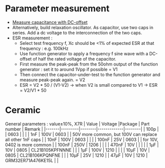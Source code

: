 # Parameter measurement
* [Measure capacitance with DC-offset](https://www.youtube.com/watch?v=Wo7E__AifQg)
 * Alternatively, build relaxation oscillator.  As capacitor, use two caps in series.  Add a dc voltage to the interconnection of the two caps.
* ESR measurement :
    * Select test frequency f, Xc should be <1% of expected ESR at that frequency : e.g. 100kHz
    * Use function generator to apply a frequency f sine wave with a DC-offset of half the rated voltage of the capacitor.
    * First measure the peak-peak from the 50ohm output of the function generator : set it to around 1Vpp if possible  = V1
    * Then connect the capacitor-under-test to the function generator and measure peak-peak again. = V2
    * ESR = V2 * 50 / (V1-V2) -> when V2 is small compared to V1 -> ESR = V2/V1 * 50

# Ceramic
General parameters : value±10%, X7R
| Value | Voltage |Package | Part number | Remark |
|-------|---------|--------|-------------|--------| 
| 100p  |         | 0603   | | |
| 1nF   | 100V    | 0603   | | 50V more common, but 100V can replace all other 1nF caps |
| 10nF  | 100V    | 0603   | | |
| 100nF | 25V     | 0603   |  | for 10V, 0402 is more common |
| 100nF | 250V    | 1206   | | |
| 470nF | 10V     |        | | |
| 1µF   | 10V     | 0805   | CL21B105KPFNNNE | |
| 1µF   | 100V    | 1210   |                 | | 
| 10µF  | 10V     | 0805   | CL21B106KPQNFNE | |
| 10µF  | 25V     | 1210   |
| 47µF  | 10V     | 1210   | GRM32ER71A476KE15L | |
